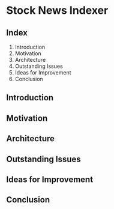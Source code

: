 # Stock News Indexer #

## Index ##

  1. Introduction
  2. Motivation
  3. Architecture
  4. Outstanding Issues
  5. Ideas for Improvement
  6. Conclusion

## Introduction ##


## Motivation ##

## Architecture ##

## Outstanding Issues ##

## Ideas for Improvement ##

## Conclusion ##
